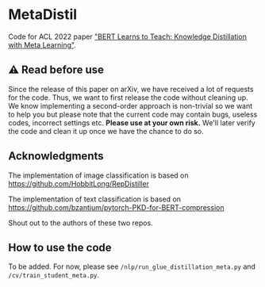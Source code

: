 # MetaDistil
Code for ACL 2022 paper ["BERT Learns to Teach: Knowledge Distillation with Meta Learning"](https://arxiv.org/abs/2106.04570).

## ⚠️ Read before use
Since the release of this paper on arXiv, we have received a lot of requests for the code. Thus, we want to first release the code without cleaning up. We know implementing a second-order approach is non-trivial so we want to help you but please note that the current code may contain bugs, useless codes, incorrect settings etc. **Please use at your own risk.** We'll later verify the code and clean it up once we have the chance to do so.

## Acknowledgments
The implementation of image classification is based on https://github.com/HobbitLong/RepDistiller

The implementation of text classification is based on https://github.com/bzantium/pytorch-PKD-for-BERT-compression

Shout out to the authors of these two repos.

## How to use the code
To be added. For now, please see `/nlp/run_glue_distillation_meta.py` and `/cv/train_student_meta.py`.
